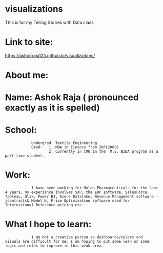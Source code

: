 # visualizations
This is for my Telling Stories with Data class
# Link to site:
https://ashokraja123.github.io/visualizations/
# About me:
  # Name: Ashok Raja ( pronounced exactly as it is spelled)

  # School: 
                Undergrad: Textile Engineering
                Grad:   1. MBA in Finance from IUP(2008)
                        2. Currently in CMU in the  M.S. BIDA program as a part time student.
              
  # Work: 
                I have been working for Mylan Pharmaceuticals for the last 4 years, my experiance involves SAP, the ERP software, SalesForce, Tableau, Qlik, Power BI, Azure Datalake, Revenue Management software - icontracts& Model N, Price Optimization software used for International Reference pricing etc. 

# What I hope to learn:
                I am not a creative person so dashboards/colors and visuals are difficult for me. I am hoping to put some lean on some logic and rules to improve in this weak area.
